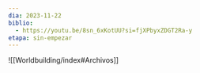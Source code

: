```yaml
---
dia: 2023-11-22
biblio:
  - https://youtu.be/8sn_6xKotUU?si=fjXPbyxZDGT2Ra-y
etapa: sin-empezar
---
```









![[Worldbuilding/index#Archivos]]